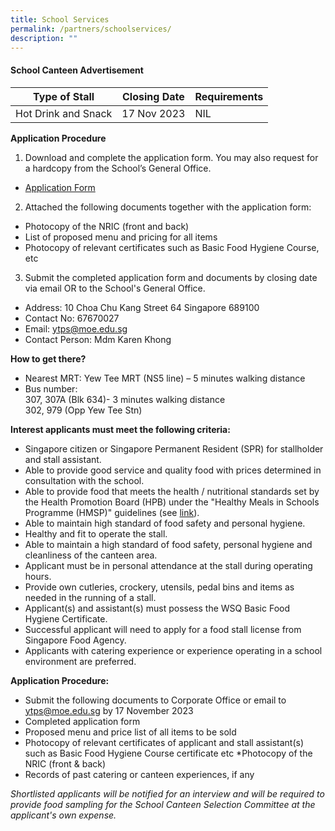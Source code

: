 ```yaml
---
title: School Services
permalink: /partners/schoolservices/
description: ""
---
```

#### School Canteen Advertisement

| Type of Stall | Closing Date | Requirements |
| -------- | -------- | -------- |
| Hot Drink and Snack| 17 Nov 2023| NIL|

**Application Procedure**

1. Download and complete the application form. You may also request for a hardcopy from the School’s General Office.
* [Application Form](/files/canteen%20stall%20application%20form%202023.pdf)
 
2. Attached the following documents together with the application form:
* Photocopy of the NRIC (front and back)
* List of proposed menu and pricing for all items
* Photocopy of relevant certificates such as Basic Food Hygiene Course, etc

3. Submit the completed application form and documents by closing date via email OR to the School's General Office.

* Address: 10 Choa Chu Kang Street 64 Singapore 689100
* Contact No: 67670027
* Email: ytps@moe.edu.sg
* Contact Person: Mdm Karen Khong  

**How to get there?**
* Nearest MRT: Yew Tee MRT (NS5 line) – 5 minutes walking distance
* Bus number: <br>307, 307A (Blk 634)- 3 minutes walking distance
                           <br>302, 979 (Opp Yew Tee Stn)
 

**Interest applicants must meet the following criteria:**
* Singapore citizen or Singapore Permanent Resident (SPR) for stallholder and stall assistant.
* Able to provide good service and quality food with prices determined in consultation with the school.
* Able to provide food that meets the health / nutritional standards set by the Health Promotion Board (HPB) under the "Healthy Meals in Schools Programme (HMSP)" guidelines (see [link](https://www.hpb.gov.sg/schools/school-programmes/healthy-meals-in-schools-programme)).
* Able to maintain high standard of food safety and personal hygiene.
* Healthy and fit to operate the stall.
* Able to maintain a high standard of food safety, personal hygiene and cleanliness of the canteen area.
* Applicant must be in personal attendance at the stall during operating hours.
* Provide own cutleries, crockery, utensils, pedal bins and items as needed in the running of a stall.
* Applicant(s) and assistant(s) must possess the WSQ Basic Food Hygiene Certificate.
* Successful applicant will need to apply for a food stall license from Singapore Food Agency.
* Applicants with catering experience or experience operating in a school environment are preferred.<br>

**Application Procedure:**
* Submit the following documents to Corporate Office or email to ytps@moe.edu.sg by 17 November 2023
* Completed application form
* Proposed menu and price list of all items to be sold
* Photocopy of relevant certificates of applicant and stall assistant(s) such as Basic Food Hygiene Course certificate etc 
*Photocopy of the NRIC (front &amp; back)  
* Records of past catering or canteen experiences, if any
 
*Shortlisted applicants will be notified for an interview and will be required to provide food sampling for the School Canteen Selection Committee at the applicant's own expense.*
